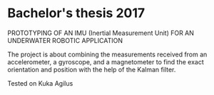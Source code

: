 # Bachelor's thesis 2017

PROTOTYPING OF AN IMU (Inertial Measurement Unit) FOR AN UNDERWATER ROBOTIC APPLICATION

The project is about combining the measurements received from an accelerometer, a gyroscope, and a magnetometer to find the exact orientation and position with the help of the Kalman filter.

Tested on Kuka Agilus
